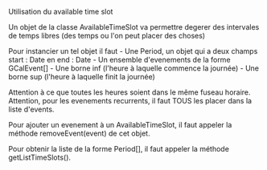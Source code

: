 Utilisation du available time slot

Un objet de la classe AvailableTimeSlot va permettre degerer des intervales de temps libres (des temps ou l'on peut placer des choses)

Pour instancier un tel objet il faut 
    - Une Period, un objet qui a deux champs start : Date en end : Date 
    - Un ensemble d'evenements de la forme GCalEvent[]
    - Une borne inf (l'heure à laquelle commence la journée)
    - Une borne sup (l'heure à laquelle finit la journée)

Attention à ce que toutes les heures soient dans le même fuseau horaire. 
Attention, pour les evenements recurrents, il faut TOUS les placer dans la liste d'events. 

Pour ajouter un evenement à un AvailableTimeSlot, il faut appeler la méthode removeEvent(event) de cet objet. 

Pour obtenir la liste de la forme Period[], il faut appeler la méthode getListTimeSlots().